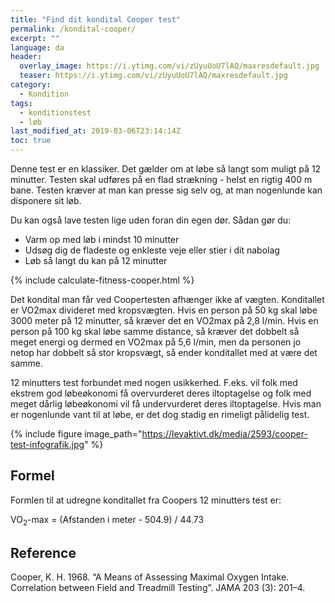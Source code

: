 ```yaml
---
title: "Find dit kondital Cooper test"
permalink: /kondital-cooper/
excerpt: ""
language: da
header:
  overlay_image: https://i.ytimg.com/vi/zUyuUoU7lAQ/maxresdefault.jpg
  teaser: https://i.ytimg.com/vi/zUyuUoU7lAQ/maxresdefault.jpg
category:
  - Kondition
tags:
  - konditionstest
  - løb
last_modified_at: 2019-03-06T23:14:14Z
toc: true
---
```


Denne test er en klassiker. Det gælder om at løbe så langt som muligt på 12 minutter. Testen skal udføres på en flad strækning - helst en rigtig 400 m bane. Testen kræver at man kan presse sig selv og, at man nogenlunde kan disponere sit løb.

Du kan også lave testen lige uden foran din egen dør. Sådan gør du:

- Varm op med løb i mindst 10 minutter
- Udsøg dig de fladeste og enkleste veje eller stier i dit nabolag
- Løb så langt du kan på 12 minutter

{% include calculate-fitness-cooper.html %}

Det kondital man får ved Coopertesten afhænger ikke af vægten. Konditallet er VO2max divideret med kropsvægten. Hvis en person på 50 kg skal løbe 3000 meter på 12 minutter, så kræver det en VO2max på 2,8 l/min. Hvis en person på 100 kg skal løbe samme distance, så kræver det dobbelt så meget energi og dermed en VO2max på 5,6 l/min, men da personen jo netop har dobbelt så stor kropsvægt, så ender konditallet med at være det samme.

12 minutters test forbundet med nogen usikkerhed. F.eks. vil folk med ekstrem god løbeøkonomi få overvurderet deres iltoptagelse og folk med meget dårlig løbeøkonomi vil få undervurderet deres iltoptagelse. Hvis man er nogenlunde vant til at løbe, er det dog stadig en rimeligt pålidelig test.

{% include figure image_path="https://levaktivt.dk/media/2593/cooper-test-infografik.jpg" %}

## Formel

Formlen til at udregne konditallet fra Coopers 12 minutters test er:

VO<sub>2</sub>-max = (Afstanden i meter - 504.9) / 44.73

## Reference

Cooper, K. H. 1968. “A Means of Assessing Maximal Oxygen Intake. Correlation between Field and Treadmill Testing”. JAMA 203 (3): 201–4.
